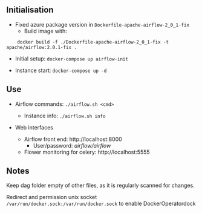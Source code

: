 ## Initialisation

* Fixed azure package version in `Dockerfile-apache-airflow-2_0_1-fix`
	* Build image with: 
```
	docker build -f ./Dockerfile-apache-airflow-2_0_1-fix -t apache/airflow:2.0.1-fix .
```

* Initial setup: `docker-compose up airflow-init`

* Instance start: `docker-compose up -d`

## Use

* Airflow commands: `./airflow.sh <cmd>`

	* Instance info: `./airflow.sh info`

* Web interfaces
	* Airflow front end: http://localhost:8000
		* User/password: _airflow/airflow_
	* Flower monitoring for celery: http://localhost:5555

## Notes

Keep dag folder empty of other files, as it is regularly scanned for changes.

Redirect and permission unix socket `/var/run/docker.sock:/var/run/docker.sock` to enable DockerOperatordock